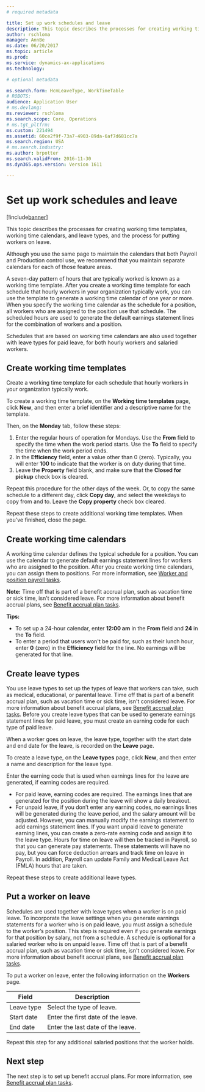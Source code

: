 ```yaml
---
# required metadata

title: Set up work schedules and leave
description: This topic describes the processes for creating working time templates, working time calendars, and leave types, and the process for putting workers on leave.
author: rschloma
manager: AnnBe
ms.date: 06/20/2017
ms.topic: article
ms.prod: 
ms.service: dynamics-ax-applications
ms.technology: 

# optional metadata

ms.search.form: HcmLeaveType, WorkTimeTable
# ROBOTS: 
audience: Application User
# ms.devlang: 
ms.reviewer: rschloma
ms.search.scope: Core, Operations
# ms.tgt_pltfrm: 
ms.custom: 221494
ms.assetid: 60ce2f9f-73a7-4903-89da-6af7d681cc7a
ms.search.region: USA
# ms.search.industry: 
ms.author: brpotter
ms.search.validFrom: 2016-11-30
ms.dyn365.ops.version: Version 1611

---
```


# Set up work schedules and leave

[!include[banner](../../includes/banner.md)]


This topic describes the processes for creating working time templates, working time calendars, and leave types, and the process for putting workers on leave.

Although you use the same page to maintain the calendars that both Payroll and Production control use, we recommend that you maintain separate calendars for each of those feature areas. 

A seven-day pattern of hours that are typically worked is known as a working time template. After you create a working time template for each schedule that hourly workers in your organization typically work, you can use the template to generate a working time calendar of one year or more. When you specify the working time calendar as the schedule for a position, all workers who are assigned to the position use that schedule. The scheduled hours are used to generate the default earnings statement lines for the combination of workers and a position. 

Schedules that are based on working time calendars are also used together with leave types for paid leave, for both hourly workers and salaried workers. 

## Create working time templates
Create a working time template for each schedule that hourly workers in your organization typically work. 

To create a working time template, on the **Working time templates** page, click **New**, and then enter a brief identifier and a descriptive name for the template. 

Then, on the **Monday** tab, follow these steps:

1.  Enter the regular hours of operation for Mondays. Use the **From** field to specify the time when the work period starts. Use the **To** field to specify the time when the work period ends.
2.  In the **Efficiency** field, enter a value other than 0 (zero). Typically, you will enter **100** to indicate that the worker is on duty during that time.
3.  Leave the **Property** field blank, and make sure that the **Closed for pickup** check box is cleared.

Repeat this procedure for the other days of the week. Or, to copy the same schedule to a different day, click **Copy day**, and select the weekdays to copy from and to. Leave the **Copy property** check box cleared. 

Repeat these steps to create additional working time templates. When you've finished, close the page.

## Create working time calendars
A working time calendar defines the typical schedule for a position. You can use the calendar to generate default earnings statement lines for workers who are assigned to the position. After you create working time calendars, you can assign them to positions. For more information, see [Worker and position payroll tasks](noam-usa-worker-position-payroll-tasks.md). 

**Note:** Time off that is part of a benefit accrual plan, such as vacation time or sick time, isn't considered leave. For more information about benefit accrual plans, see [Benefit accrual plan tasks](noam-usa-benefit-accrual-plan-tasks.md). 

**Tips:**
-   To set up a 24-hour calendar, enter **12:00 am** in the **From** field and **24** in the **To** field.
-   To enter a period that users won't be paid for, such as their lunch hour, enter **0** (zero) in the **Efficiency** field for the line. No earnings will be generated for that line.

## Create leave types
You use leave types to set up the types of leave that workers can take, such as medical, educational, or parental leave. Time off that is part of a benefit accrual plan, such as vacation time or sick time, isn't considered leave. For more information about benefit accrual plans, see [Benefit accrual plan tasks](noam-usa-benefit-accrual-plan-tasks.md). Before you create leave types that can be used to generate earnings statement lines for paid leave, you must create an earning code for each type of paid leave. 

When a worker goes on leave, the leave type, together with the start date and end date for the leave, is recorded on the **Leave** page. 

To create a leave type, on the **Leave types** page, click **New**, and then enter a name and description for the leave type. 

Enter the earning code that is used when earnings lines for the leave are generated, if earning codes are required.

-   For paid leave, earning codes are required. The earnings lines that are generated for the position during the leave will show a daily breakout.
-   For unpaid leave, if you don’t enter any earning codes, no earnings lines will be generated during the leave period, and the salary amount will be adjusted. However, you can manually modify the earnings statement to add earnings statement lines. If you want unpaid leave to generate earning lines, you can create a zero-rate earning code and assign it to the leave type. Hours for time on leave will then be tracked in Payroll, so that you can generate pay statements. These statements will have no pay, but you can force deduction arrears and track time on leave in Payroll. In addition, Payroll can update Family and Medical Leave Act (FMLA) hours that are taken.

Repeat these steps to create additional leave types.

## Put a worker on leave
Schedules are used together with leave types when a worker is on paid leave. To incorporate the leave settings when you generate earnings statements for a worker who is on paid leave, you must assign a schedule to the worker’s position. This step is required even if you generate earnings for that position by salary, not from a schedule. A schedule is optional for a salaried worker who is on unpaid leave. Time off that is part of a benefit accrual plan, such as vacation time or sick time, isn't considered leave. For more information about benefit accrual plans, see [Benefit accrual plan tasks](noam-usa-benefit-accrual-plan-tasks.md). 

To put a worker on leave, enter the following information on the **Workers** page.

| Field      | Description                        |
|------------|------------------------------------|
| Leave type | Select the type of leave.          |
| Start date | Enter the first date of the leave. |
| End date   | Enter the last date of the leave.  |

Repeat this step for any additional salaried positions that the worker holds.

## Next step
The next step is to set up benefit accrual plans. For more information, see [Benefit accrual plan tasks](noam-usa-benefit-accrual-plan-tasks.md).



